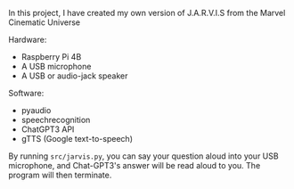 In this project, I have created my own version of J.A.R.V.I.S from the Marvel Cinematic Universe  
  
Hardware:
- Raspberry Pi 4B
- A USB microphone
- A USB or audio-jack speaker
  
Software:
- pyaudio
- speechrecognition
- ChatGPT3 API
- gTTS (Google text-to-speech)
    
By running `src/jarvis.py`, you can say your question aloud into your USB microphone, and Chat-GPT3's answer will be read aloud to you. The program will then terminate.
